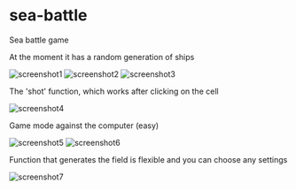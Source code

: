 # sea-battle
Sea battle game

At the moment it has a random generation of ships

![screenshot1](https://i.imgur.com/GCJ2WAM.png)
![screenshot2](https://i.imgur.com/VatqpEO.png)
![screenshot3](https://i.imgur.com/iCOn8a8.png)

The 'shot' function, which works after clicking on the cell

![screenshot4](https://i.imgur.com/NtsZv7b.png)

Game mode against the computer (easy)

![screenshot5](https://i.imgur.com/C6MlEr5.png)
![screenshot6](https://i.imgur.com/TrosjKX.png)

Function that generates the field is flexible and you can choose any settings

![screenshot7](https://i.imgur.com/qNoEfK9.png)
